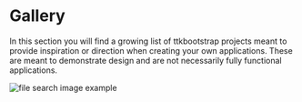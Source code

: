 # Gallery

In this section you will find a growing list of ttkbootstrap projects meant to provide inspiration or direction when creating your own applications. These are meant to demonstrate design and are not necessarily fully functional applications.

![file search image example](../assets/gallery/back_me_up.png)